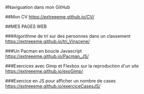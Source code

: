#Naviguation dans mon GitHub

##Mon CV 
<https://extreeeme.github.io/CV/>  
 
##MES PAGES WEB

###Algorithme de tri sur des personnes dans un classement
<https://extreeeme.github.io/tri_Vinscene/>  

###Un Pacman en boucle Javascript  
<https://extreeeme.github.io/Pacman_JS/>  

###Exercices avec Gimp et Flexbox sur la reproduction d'un site
<https://extreeeme.github.io/exoGimp/>  

###Exercice en JS pour afficher un nombre de cases
<https://extreeeme.github.io/exerciceCasesJS/>  